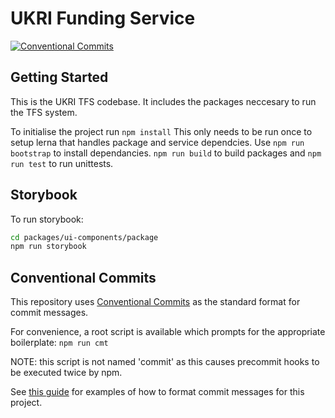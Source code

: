 # UKRI Funding Service

[![Conventional Commits](https://img.shields.io/badge/Conventional%20Commits-1.0.0-%23FE5196?logo=conventionalcommits&logoColor=white)](https://conventionalcommits.org)

## Getting Started

This is the UKRI TFS codebase.
It includes the packages neccesary to run the TFS system.

To initialise the project run `npm install` This only needs to be run once to setup lerna that handles package and service dependcies.
Use `npm run bootstrap` to install dependancies.
`npm run build` to build packages
and `npm run test` to run unittests.

## Storybook

To run storybook:

```bash
cd packages/ui-components/package
npm run storybook
```

## Conventional Commits

This repository uses [Conventional Commits](https://www.conventionalcommits.org/) as the standard format for commit messages.

For convenience, a root script is available which prompts for the appropriate boilerplate: `npm run cmt`

NOTE: this script is not named 'commit' as this causes precommit hooks to be executed twice by npm.

See [this guide](https://devops.innovateuk.org/documentation/display/UFSB/Conventional+Commits) for examples of how to format commit messages for this project.
